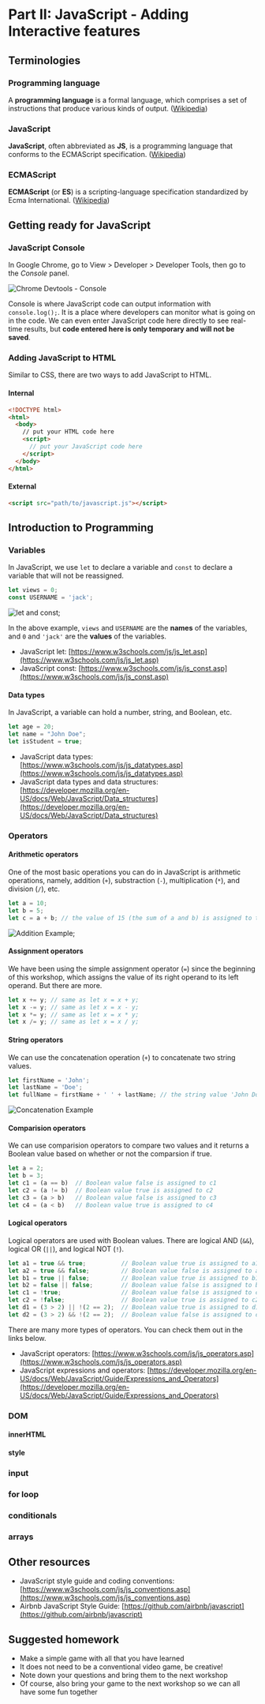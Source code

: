 # Part II: JavaScript - Adding Interactive features

## Terminologies

### Programming language
A **programming language** is a formal language, which comprises a set of instructions that produce various kinds of output. ([Wikipedia](https://en.wikipedia.org/wiki/Programming_language))

### JavaScript
**JavaScript**, often abbreviated as **JS**, is a programming language that conforms to the ECMAScript specification. ([Wikipedia](https://en.wikipedia.org/wiki/JavaScript))

### ECMAScript
**ECMAScript** (or **ES**) is a scripting-language specification standardized by Ecma International. ([Wikipedia](https://en.wikipedia.org/wiki/ECMAScript))

## Getting ready for JavaScript

### JavaScript Console

In Google Chrome, go to View > Developer > Developer Tools, then go to the *Console* panel.

![Chrome Devtools - Console](images/chrome-devtools-console.png)

Console is where JavaScript code can output information with `console.log();`. It is a place where developers can monitor what is going on in the code. We can even enter JavaScript code here directly to see real-time results, but **code entered here is only temporary and will not be saved**.

### Adding JavaScript to HTML

Similar to CSS, there are two ways to add JavaScript to HTML.

#### Internal 
```html
<!DOCTYPE html>
<html>
  <body>
    // put your HTML code here
    <script>
      // put your JavaScript code here
    </script>
  </body>
</html>
```

#### External

```html
<script src="path/to/javascript.js"></script>
```

## Introduction to Programming

### Variables

In JavaScript, we use `let` to declare a variable and `const` to declare a variable that will not be reassigned.

```javascript
let views = 0;
const USERNAME = 'jack';
```

![let and const](images/variables-let-and-const.png);

In the above example, `views` and `USERNAME` are the __names__ of the variables, and `0` and `'jack'` are the __values__ of the variables.

- JavaScript let: [https://www.w3schools.com/js/js_let.asp](https://www.w3schools.com/js/js_let.asp)
- JavaScript const: [https://www.w3schools.com/js/js_const.asp](https://www.w3schools.com/js/js_const.asp)

#### Data types

In JavaScript, a variable can hold a number, string, and Boolean, etc.

```javascript
let age = 20;
let name = "John Doe";
let isStudent = true;
```

- JavaScript data types: [https://www.w3schools.com/js/js_datatypes.asp](https://www.w3schools.com/js/js_datatypes.asp)
- JavaScript data types and data structures: [https://developer.mozilla.org/en-US/docs/Web/JavaScript/Data_structures](https://developer.mozilla.org/en-US/docs/Web/JavaScript/Data_structures)

### Operators

#### Arithmetic operators

One of the most basic operations you can do in JavaScript is arithmetic operations, namely, addition (`+`), substraction (`-`), multiplication (`*`), and division (`/`), etc.

```javascript
let a = 10;
let b = 5;
let c = a + b; // the value of 15 (the sum of a and b) is assigned to the variable c
```

![Addition Example](images/operators-addition-example.png);

#### Assignment operators

We have been using the simple assignment operator (`=`) since the beginning of this workshop, which assigns the value of its right operand to its left operand. But there are more.

```javascript
let x += y; // same as let x = x + y;
let x -= y; // same as let x = x - y;
let x *= y; // same as let x = x * y;
let x /= y; // same as let x = x / y;
```

#### String operators

We can use the concatenation operation (`+`) to concatenate two string values.

```javascript
let firstName = 'John';
let lastName = 'Doe';
let fullName = firstName + ' ' + lastName; // the string value 'John Doe' is assigned to fullName
```

![Concatenation Example](images/operators-concatenation-example.png)

#### Comparision operators

We can use comparision operators to compare two values and it returns a Boolean value based on whether or not the comparsion if true.

```javascript
let a = 2;
let b = 3;
let c1 = (a == b)  // Boolean value false is assigned to c1
let c2 = (a != b)  // Boolean value true is assigned to c2
let c3 = (a > b)   // Boolean value false is assigned to c3
let c4 = (a < b)   // Boolean value true is assigned to c4
```

#### Logical operators

Logical operators are used with Boolean values. There are logical AND (`&&`), logical OR (`||`), and logical NOT (`!`).

```javascript
let a1 = true && true;          // Boolean value true is assigned to a1
let a2 = true && false;         // Boolean value false is assigned to a2
let b1 = true || false;         // Boolean value true is assigned to b1
let b2 = false || false;        // Boolean value false is assigned to b2
let c1 = !true;                 // Boolean value false is assigned to c1
let c2 = !false;                // Boolean value true is assigned to c2
let d1 = (3 > 2) || !(2 == 2);  // Boolean value true is assigned to d1
let d2 = (3 > 2) && !(2 == 2);  // Boolean value false is assigned to d2
```

There are many more types of operators. You can check them out in the links below.

- JavaScript operators: [https://www.w3schools.com/js/js_operators.asp](https://www.w3schools.com/js/js_operators.asp)
- JavaScript expressions and operators: [https://developer.mozilla.org/en-US/docs/Web/JavaScript/Guide/Expressions_and_Operators](https://developer.mozilla.org/en-US/docs/Web/JavaScript/Guide/Expressions_and_Operators)

### DOM

#### innerHTML

#### style

### input

### for loop

### conditionals

### arrays

## Other resources

- JavaScript style guide and coding conventions: [https://www.w3schools.com/js/js_conventions.asp](https://www.w3schools.com/js/js_conventions.asp)
- Airbnb JavaScript Style Guide: [https://github.com/airbnb/javascript](https://github.com/airbnb/javascript)

## Suggested homework

- Make a simple game with all that you have learned
- It does not need to be a conventional video game, be creative!
- Note down your questions and bring them to the next workshop
- Of course, also bring your game to the next workshop so we can all have some fun together
